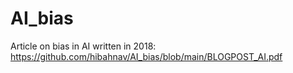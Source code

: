 # AI_bias
Article on bias in AI written in 2018: https://github.com/hibahnav/AI_bias/blob/main/BLOGPOST_AI.pdf
